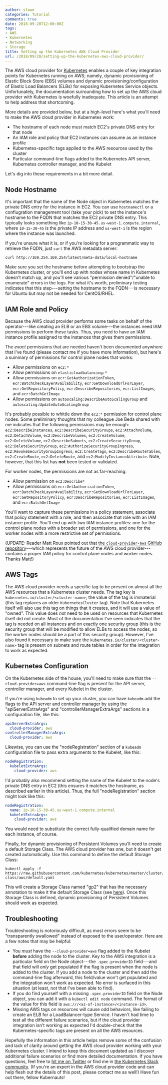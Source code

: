 ```yaml
---
author: slowe
categories: Tutorial
comments: true
date: 2018-09-28T12:00:00Z
tags:
- AWS
- Kubernetes
- Networking
- Storage
title: Setting up the Kubernetes AWS Cloud Provider
url: /2018/09/28/setting-up-the-kubernetes-aws-cloud-provider/
---
```


The AWS cloud provider for [Kubernetes][link-5] enables a couple of key integration points for Kubernetes running on AWS; namely, dynamic provisioning of Elastic Block Store (EBS) volumes and dynamic provisioning/configuration of Elastic Load Balancers (ELBs) for exposing Kubernetes Service objects. Unfortunately, the documentation surrounding how to set up the AWS cloud provider with Kubernetes is woefully inadequate. This article is an attempt to help address that shortcoming.<!--more-->

More details are provided below, but at a high-level here's what you'll need to make the AWS cloud provider in Kubernetes work:

* The hostname of each node must match EC2's private DNS entry for that node
* An IAM role and policy that EC2 instances can assume as an instance profile
* Kubernetes-specific tags applied to the AWS resources used by the cluster
* Particular command-line flags added to the Kubernetes API server, Kubernetes controller manager, and the Kubelet

Let's dig into these requirements in a bit more detail.

## Node Hostname

It's important that the name of the Node object in Kubernetes matches the private DNS entry for the instance in EC2. You can use `hostnamectl` or a confiugration management tool (take your pick) to set the instance's hostname to the FQDN that matches the EC2 private DNS entry. This typically looks something like `ip-10-15-30-45.us-west-1.compute.internal`, where `10-15-30-45` is the private IP address and `us-west-1` is the region where the instance was launched.

If you're unsure what it is, or if you're looking for a programmatic way to retrieve the FQDN, just `curl` the AWS metadata server:

    curl http://169.254.169.254/latest/meta-data/local-hostname

Make sure you set the hostname before attempting to bootstrap the Kubernetes cluster, or you'll end up with nodes whose name in Kubernetes doesn't match up, and you'll see various "permission denied"/"unable to enumerate" errors in the logs. For what it's worth, preliminary testing indicates that this step---setting the hostname to the FQDN---is necessary for Ubuntu but may not be needed for CentOS/RHEL.

## IAM Role and Policy

Because the AWS cloud provider performs some tasks on behalf of the operator---like creating an ELB or an EBS volume---the instances need IAM permissions to perform these tasks. Thus, you need to have an IAM instance profile assigned to the instances that gives them permissions.

The _exact_ permissions that are needed haven't been documented anywhere that I've found (please contact me if you have more information), but here's a summary of permissions for control plane nodes that works:

* Allow permissions on `ec2:*`
* Allow permissions on `elasticloadbalancing:*`
* Allow permissions on `ecr:GetAuthorizationToken`, `ecr:BatchCheckLayerAvailability`, `ecr:GetDownloadUrlForLayer`, `ecr:GetRepositoryPolicy`, `ecr:DescribeRepositories`, `ecr:ListImages`, and `ecr:BatchGetImage`
* Allow permissions on `autoscaling:DescribeAutoScalingGroup` and `autoscaling:UpdateAutoScalingGroup`

It's probably possible to whittle down the `ec2:*` permission for control plane nodes. Some preliminary thoughts that my colleague Joe Beda shared with me indicates that the following permissions may be enough: `ec2:DescribeInstances`, `ec2:DescribeSecurityGroups`, `ec2:AttachVolume`, `ec2:DetachVolume`, `ec2:DescribeVolumes`, `ec2:CreateVolume`, `ec2:DeleteVolume`, `ec2:DescribeSubnets`, `ec2:CreateSecurityGroup`, `ec2:DeleteSecurityGroup`, `ec2:AuthorizeSecurityGroupIngress`, `ec2:RevokeSecurityGroupIngress`, `ec2:CreateTags`, `ec2:DescribeRouteTables`, `ec2:CreateRoute`, `ec2:DeleteRoute`, and `ec2:ModifyInstanceAttribute`. Note, however, that this list has **not** been tested or validated.

For worker nodes, the permissions are not as far-reaching:

* Allow permission on `ec2:Describe*`
* Allow permissions on `ecr:GetAuthorizationToken`, `ecr:BatchCheckLayerAvailability`, `ecr:GetDownloadUrlForLayer`, `ecr:GetRepositoryPolicy`, `ecr:DescribeRepositories`, `ecr:ListImages`, and `ecr:BatchGetImage`

You'll want to capture these permissions in a policy statement, associate that policy statement with a role, and then associate that role with an IAM instance profile. You'll end up with two IAM instance profiles: one for the control plane nodes with a broader set of permissions, and one for the worker nodes with a more restrictive set of permissions.

(UPDATE: Reader Matt Roux pointed out that [the `cloud-provider-aws` GitHub repository][link-6]---which represents the future of the AWS cloud provider---contains a proper IAM policy for control plane nodes and worker nodes. Thanks Matt!)

## AWS Tags

The AWS cloud provider needs a specific tag to be present on almost all the AWS resources that a Kubernetes cluster needs. The tag key is `kubernetes.io/cluster/<cluster-name>`; the value of the tag is immaterial (this tag replaces an older `KubernetesCluster` tag). Note that Kubernetes itself will also use this tag on things that it creates, and it will use a value of "owned". This value does _not_ need to be used on resources that Kubernetes itself did not create. Most of the documentation I've seen indicates that the tag is needed on all instances and on exactly one security group (this is the security group that will be modified to allow ELBs to access the nodes, so the worker nodes should be a part of this security group). However, I've also found it necessary to make sure the `kubernetes.io/cluster/<cluster-name>` tag is present on subnets and route tables in order for the integration to work as expected.

## Kubernetes Configuration

On the Kubernetes side of the house, you'll need to make sure that the `--cloud-provider=aws` command-line flag is present for the API server, controller manager, and every Kubelet in the cluster.

If you're using `kubeadm` to set up your cluster, you can have `kubeadm` add the flags to the API server and controller manager by using the "apiServerExtraArgs" and "controllerManagerExtraArgs" sections in a configuration file, like this:

``` yaml
apiServerExtraArgs:
  cloud-provider: aws
controllerManagerExtraArgs:
  cloud-provider: aws
```

Likewise, you can use the "nodeRegistration" section of a `kubeadm` configuration file to pass extra arguments to the Kubelet, like this:

``` yaml
nodeRegistration:
  kubeletExtraArgs:
    cloud-provider: aws
```

I'd probably also recommend setting the name of the Kubelet to the node's private DNS entry in EC2 (this ensures it matches the hostname, as described earlier in this article). Thus, the full "nodeRegistration" section might look like this:

``` yaml
nodeRegistration:
  name: ip-10-15-30-45.us-west-1.compute.internal
  kubeletExtraArgs:
    cloud-provider: aws
```

You would need to substitute the correct fully-qualified domain name for each instance, of course.

Finally, for dynamic provisioning of Persistent Volumes you'll need to create a default Storage Class. The AWS cloud provider has one, but it doesn't get created automatically. Use this command to define the default Storage Class:

    kubectl apply -f https://raw.githubusercontent.com/kubernetes/kubernetes/master/cluster/addons/storage-class/aws/default.yaml

This will create a Storage Class named "gp2" that has the necessary annotation to make it the default Storage Class (see [here][link-1]). Once this Storage Class is defined, dynamic provisioning of Persistent Volumes should work as expected.

## Troubleshooting

Troubleshooting is notoriously difficult, as most errors seem to be "transparently swallowed" instead of exposed to the user/operator. Here are a few notes that may be helpful:

* You _must_ have the `--cloud-provider=aws` flag added to the Kubelet **before** adding the node to the cluster. Key to the AWS integration is a particular field on the Node object---the `.spec.providerID` field---and that field will _only_ get populated if the flag is present when the node is added to the cluster. If you add a node to the cluster and then add the command-line flag afterward, this field/value won't get populated and the integration won't work as expected. No error is surfaced in this situation (at least, not that I've been able to find).
* If you do find yourself with a missing `.spec.providerID` field on the Node object, you can add it with a `kubectl edit node` command. The format of the value for this field is `aws:///<az-of-instance>/<instance-id>`.
* Missing AWS tags on resources will cause odd behaviors, like failing to create an ELB for a LoadBalancer-type Service. I haven't had time to test all the different failure scenarios, but if the cloud provider integration isn't working as expected I'd double-check that the Kubernetes-specific tags are present on all the AWS resources.

Hopefully the information in this article helps remove some of the confusion and lack of clarity around getting the AWS cloud provider working with your Kubernetes cluster. I intend to keep this document updated as I discover additional failure scenarios or find more detailed documentation. If you have questions, feel free to [hit me on Twitter][link-3] or find me in [the Kubernetes Slack community][link-4]. (If you're an expert in the AWS cloud provider code and can help flesh out the details of this post, please contact me as well!) Have fun out there, fellow Kubernauts!

[link-1]: https://kubernetes.io/docs/tasks/administer-cluster/change-default-storage-class/
[link-2]: https://kubernetes.io/docs/concepts/storage/storage-classes/
[link-3]: https://twitter.com/scott_lowe
[link-4]: https://kubernetes.slack.com
[link-5]: https://kubernetes.io
[link-6]: https://github.com/kubernetes/cloud-provider-aws
